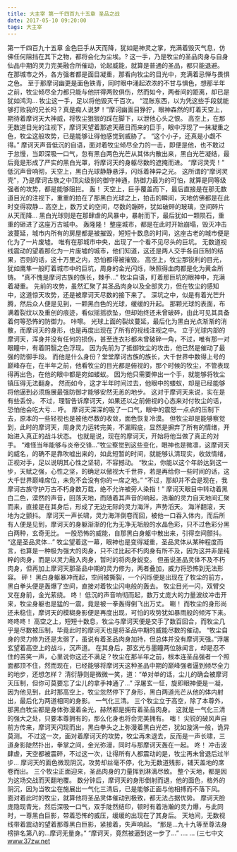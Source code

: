 ```yaml
---
title: 大主宰 第一千四百九十五章 圣品之战
date: 2017-05-10 09:20:00
tags: 大主宰
---
```


第一千四百九十五章
金色巨手从天而降，犹如是神灵之掌，充满着毁灭气息，仿佛任何阻挡在其下之物，都将会化为尘埃。?
这一手，乃是牧尘的圣品肉身与自身仙品中期的灵力完美融合所催动，论起威能，就算是普通的圣品，都只能退避。
在那城市之外，各方强者都是面目凝重，那看向牧尘的目光中，充满着忌惮与畏惧之色。
至于那摩诃幽更是面色铁青，同时眼中涌起浓浓的不甘与惧色，想那半年之前，牧尘倾尽全力都只能与他拼得两败俱伤，然而如今，两者间的距离，却已是犹如鸿沟...
牧尘这一手，足以将他毁灭千百次。
“混账东西，以为凭这些手段就能够打败我的兄长吗？真是痴人说梦！”摩诃幽面目狰狞，眼神森然的盯着天空上，期待着摩诃天大神威，将牧尘狠狠的踩在脚下，以泄他心头之恨。
高空上，在那无数道目光的注视下，摩诃天望着那遮天蔽日而来的巨手，眼中浮现了一抹凝重之色，牧尘这般攻势，已是能够让得他感觉到威胁了。
“这个小子，还真是小觑不得。”
摩诃天声音低沉的自语，面对着牧尘倾尽全力的一击，即便是他，也不敢过于怠慢，当即深吸一口气，忽有黑白两色光芒从其体内散出来，黑白光芒凝结，最后竟是形成了严实的黑白光罩，将摩诃天的身躯尽数的遮掩而进。
“摩诃灵壳！”
低沉声音响彻，天空上，黑白光球静静悬浮，闪烁着神异之光。
这所谓的“摩诃灵壳”，乃是摩诃古族之中顶尖级别的御守神通，防御力最为的可怕，就算是同等级强者的攻势，都是能够阻拦。
轰！
天空上，巨手覆盖而下，最后直接是在那无数道目光的注视下，重重的拍在了那黑白光球之上，拍击的瞬间，天地仿佛都是在此时变得寂静...
高空上，数万丈的空间，尽数的蹦碎，犹如破碎的玻璃，空间碎片从天而降...
黑白光球则是在那肆虐的风暴中，暴射而下，最后犹如一颗陨石，重重的砸进了这座万古城中。
轰隆隆！
整座城市，都是在此时开始崩塌，毁灭冲击波蔓延，城市内所有的房屋都是被摧毁，短短十数息的时间，这座古老的城市便是化为了一片废墟。
唯有在那城市中央，出现了一个看不见尽头的巨坑。
无数道视线震动的望着那化为一片废墟的城市，他们知道，这还是两人交手各自压制的结果，否则的话，这十万里之内，恐怕都得被摧毁。
高空上，牧尘那锐利的目光，犹如鹰隼一般盯着城市中的巨坑，周身的金光闪烁，映照得血肉都是化为黄金所铸。
“真不愧是摩诃古族的族长，棘手...”
牧尘自语，盯着那巨坑的眼神中，充满着凝重。
先前的攻势，虽然汇聚了其圣品肉身以及全部灵力，但在牧尘的感知中，这道惊天攻势，还是被摩诃天尽数的接下来了。
深坑之中，似是有着光芒升腾，然后众人便是见到，一颗黑白色的光球，缓缓的升起。
那颗光球的表面，布满着裂纹以及重创的痕迹，看似摇摇欲坠，但却始终还未曾破碎，由此可见其具备着何等恐怖的防御力。
咔嚓。
光球上面的裂纹蔓延，最后化为黑白光点渐渐的消散，而摩诃天的身形，也是再度出现在了所有的视线注视之中。
立于光球内部的摩诃天，浑身并没有任何的损伤，甚至连衣衫都未曾破碎一角，不过，唯有那一对眼瞳中，有着阴翳之色浮现。
因为先前为了抵御牧尘的攻击，他已然是催动了最强的防御手段。
而他是什么身份？堂堂摩诃古族的族长，大千世界中数得上号的巅峰存在，在半年之前，他看牧尘的目光都是俯视的，那个时候的牧尘，不管表现得再出色，在他的眼中都是宛如蝼蚁。
因为他只需要伸出一个手，就能够将牧尘镇压得无法翻身。
然而如今，这才半年时间过去，他眼中的蝼蚁，却是已经能够将他逼到必须施展最强防御才能够安然无恙的地步。
这对于摩诃天来说，实在是有些丢份。
不过，理智告诉摩诃天，如果还以之前俯视的心态来对付牧尘的话，恐怕他会吃大亏...
呼。
摩诃天深深的吸了一口气，眼中的震怒一点点的压制下去，原本的一些轻视也是被他尽数的收敛，面色恢复冷漠。
但牧尘却是能够察觉到，此时的摩诃天，周身灵力运转完美，不漏瑕疵，显然是摒弃了所有的情绪，开始进入真正的战斗状态。
也就是说，现在的摩诃天，开始将他当做了真正的对手。
“难怪当年能够与炎帝交锋...”牧尘察觉到这些变化，眼神也是微凛，这摩诃天的威名，的确不是靠吹嘘出来的，如此短暂的时间，就能够认清现实，收敛情绪，正视对手，足以说明其心性之坚韧，不容撼动。
“牧尘，你能以这个年龄达到这一步，天赋之强，心性之坚，的确足以傲视大千世界，若是再给你一些时间的话，这大千世界巅峰席位，未免不会没有你的一席之地。”
“不过，那却并不会是现在，我摩诃古族守护万古不朽身数万载，绝不允许被旁人染指！”
摩诃天眼目中转动着黑白二色，漠然的声音，回荡天地，而随着其声音的响起，浩瀚的灵力自天地间汇聚而来，直接是在其身后，形成了无边无际的灵力海洋，声势滔天。
海洋翻滚，天地为之颤抖。
摩诃天一声长啸，灵力海洋倒卷而回，被他一口吞入体内，而后所有人便是见到，摩诃天的身躯渐渐的化为无净无垢般的水晶色彩，只不过色彩分黑白两种，玄奇无比。
一股恐怖的威能，自那黑白身躯中散出来，引得空间颤抖。
“这是圣品灵体...”
牧尘望着这一幕，眼神也是变得凝重，圣品灵体从某种程度而言，也算是一种极为强大的肉身，只不过比起不朽肉身有所不及，因为这并非是纯粹的肉身，而是以灵力融入肉身，暂时的将肉身蜕变。
但虽说圣品灵体不及不朽肉身，但再加上摩诃天那圣品中期的灵力修为，两者叠加，威力将恐怖到无法形容。
砰！
黑白身躯暴冲而起，空间被撕裂，一个闪烁便是出现在了牧尘的前方，黑白拳头便是轰爆了空间，直接对着牧尘闪电般的轰去。
牧尘目光一闪，双臂交叉在身前，金光萦绕。
咚！
低沉的声音响彻而起，数万丈庞大的力量波纹冲击开来，牧尘身躯也是猛的一震，竟是被一拳轰得倒飞出万丈。
唰！
而牧尘的身形尚还未稳住，摩诃天的模糊身影便是再度出现，可怕的攻势犹如暴雨般的倾泻下来。
咚咚咚！
高空之上，短短十数息，牧尘与摩诃天便是交手了数百回合，而牧尘几乎是尽数被压制，毕竟此时的摩诃天也是将圣品中期的威能尽数的催动。
“牧尘自身的灵力修为还是太弱了，虽说有着圣品肉身加持，但总体并没有摩诃天强。”浮屠玄望着高空上的战斗，沉声道。
在其身后，那玄光与墨瞳两位脉闻言，却是忍不住的苦笑一声，心里说你这还不满足？牧尘在那半年之前，根本连圣品强者一个照面都顶不住，然而现在，已经能够将摩诃天这种圣品中期的巅峰强者逼到倾尽全力的地步，还想怎样？
清衍静则是微微一笑，道：“单对单的话，尘儿的确会被摩诃天压制，但你可莫要忘了尘儿的拿手神通了...”
浮屠玄一怔，旋即眼神便是一凝，因为他见到，此时那高空上，牧尘忽然停下了身形，黑白两道光芒从他的体内射出，最后化为两道相同的身影。
一气化三清。
三个牧尘立于高空，除了本尊外，那黑白牧尘都是身体弥漫着金光，赫然都是拥有着圣品肉身。
这就是一气化三清的强大之处，只要本尊拥有的，那么化身也将会完美拥有。
嗤！
尖锐的破风声自前方传来，摩诃天闪现而出，黑白拳头之上弥漫着黑白光芒，犹如漩涡一般，诡异莫测。
不过这一次，面对着摩诃天的攻势，牧尘再未退去，反而是一声长啸，三道身影陡然扑出，拳掌之间，金光弥漫，同时与那摩诃天轰在一起。
咚！
冲击波肆虐，天空都被震碎，不过这一次，让得所有人都震动的是，牧尘再未曾退后过半步...
摩诃天的面色微现阴沉，攻势却丝毫不停，化为无数道残影，铺天盖地的席卷而出。
三个牧尘正面迎来，圣品肉身的力量挥到淋漓尽致。
整个天地，都是因为这场交战而天翻地覆。
数分钟后，摩诃天的身形倒射而退，他的面色，格外的阴沉，因为当牧尘在施展出一气化三清后，已是能够正面与他相搏而不落下风。
面对着此时的牧尘，就算他将圣品灵体催动到极致，都无法占据优势。
摩诃天脸庞隐现青光，然后深吸一口气，双手陡然结印，顿时有着浩瀚的灵力爆，与此同时，一尊黑白巨影，带着恐怖的威压，缓缓的出现在了其身后。
天地间，无数视线带着震动的望着那尊黑白巨影，紧接着，失声响起。
“那是...九十九等至尊法身榜排名第八的...摩诃无量身。”
“摩诃天，竟然被逼到这一步了...”
....
...
(三七中文 www.37zw.net

